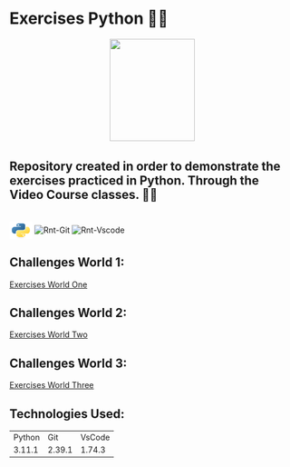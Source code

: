 <h1> Exercises Python 👨‍💻</h1> 

<div align="center">
<img src="https://user-images.githubusercontent.com/118791991/214748282-e80e102c-a6cd-4f3c-b971-b675e3f79e26.png" width="150" height="180">
</div>

## Repository created in order to demonstrate the exercises practiced in Python. Through the Video Course classes. 👨‍🏫

<div style="display: inline_block"><br>
   <img align="center" alt="Rnt-Python" height="30" width="40" src="https://raw.githubusercontent.com/devicons/devicon/master/icons/python/python-original.svg">
   <img align="center" alt="Rnt-Git" height="30" width="40" src="https://cdn.jsdelivr.net/gh/devicons/devicon/icons/git/git-original.svg" />
   <img align="center" alt="Rnt-Vscode" height="30" width="40" src="https://cdn.jsdelivr.net/gh/devicons/devicon/icons/vscode/vscode-original.svg" />   
</div>

## Challenges World 1:

[Exercises World One](https://github.com/Renatohsouza/Exercises-Python/tree/master/Exercicios%20Mundo%201)<br />

## Challenges World 2:

[Exercises World Two](https://github.com/Renatohsouza/Exercises-Python/tree/master/Exercicios%20Mundo%202)<br />

## Challenges World 3:

[Exercises World Three](https://github.com/Renatohsouza/Exercises-Python/tree/master/Exercicios%20Mundo%203)<br />

## Technologies Used:

<table>
  <tr>
    <td>Python</td>
    <td>Git</td>
    <td>VsCode</td>
  </tr>
  <tr>
    <td>3.11.1</td>
    <td>2.39.1</td>
    <td>1.74.3</td>
  </tr>
</table>
</table>
